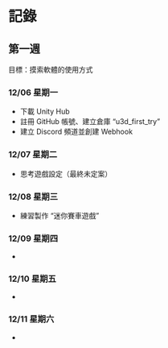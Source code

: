 # 記錄

## 第一週
目標：摸索軟體的使用方式

### 12/06 星期一
- 下載 Unity Hub
- 註冊 GitHub 帳號、建立倉庫 “u3d_first_try”
- 建立 Discord 頻道並創建 Webhook

### 12/07 星期二
- 思考遊戲設定（最終未定案）

### 12/08 星期三
- 練習製作 “迷你賽車遊戲”

### 12/09 星期四
- 

### 12/10 星期五
- 

### 12/11 星期六
- 

